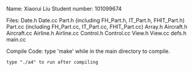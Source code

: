 Name: Xiaorui Liu
Student number: 101099674

Files:
    Date.h Date.cc
    Part.h (including FH_Part.h, IT_Part.h, FHIT_Part.h)
    Part.cc (including FH_Part.cc, IT_Part.cc, FHIT_Part.cc)
    Array.h
    Aircraft.h Aircraft.cc
    Airline.h Airline.cc
    Control.h Control.cc
    View.h View.cc
    defs.h
    main.cc
    
Compile Code:
    type 'make' while in the main directory to compile.

    type "./a4" to run after compiling